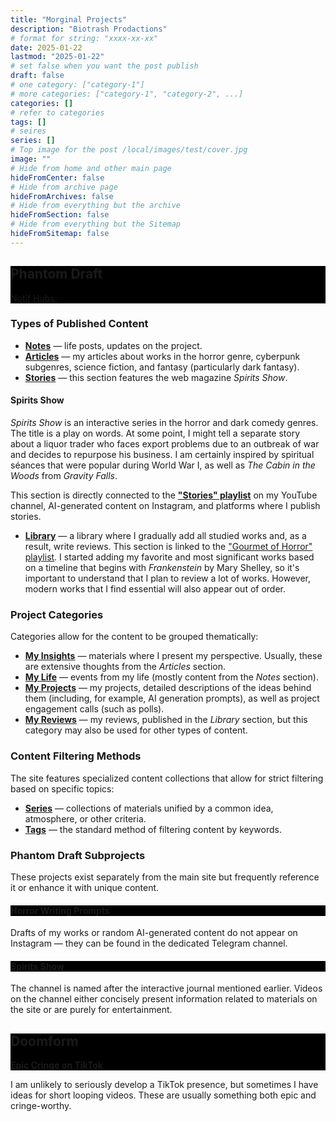 ```yaml
---
title: "Morginal Projects"
description: "Biotrash Prodactions"
# format for string: "xxxx-xx-xx"
date: 2025-01-22
lastmod: "2025-01-22"
# set false when you want the post publish
draft: false
# one category: ["category-1"]
# more categories: ["category-1", "category-2", ...]
categories: []
# refer to categories
tags: []
# seires
series: []
# Top image for the post /local/images/test/cover.jpg
image: ""
# Hide from home and other main page
hideFromCenter: false
# Hide from archive page
hideFromArchives: false
# Hide from everything but the archive
hideFromSection: false
# Hide from everything but the Sitemap
hideFromSitemap: false
---
```

<div class="castration cover p_relative atcCentral" style="background-image: linear-gradient(black, black), url(/img/cover/default.jpg); background-blend-mode: saturation; background-position-y: 30% !important;">
	<div class="t_center castration base_width p_relative">
		<h2>Phantom Draft</h2>
		<p>Notif Hubs:</p>
		<p>
			<a rel="nofollow" href="https://www.facebook.com/phantomdrafts/" target="_blank"><i class="fa fa-facebook-official" aria-hidden="true"></i></a>
			<a rel="nofollow" href="https://t.me/phantomdrafts" target="_blank"><i class="fa fa-telegram" aria-hidden="true"></i></a>
		</p>
	</div>
</div>

### Types of Published Content

- <a href="/posts/" target="_blank"><strong>Notes</strong></a> — life posts, updates on the project.
- <a href="/articles/" target="_blank"><strong>Articles</strong></a> — my articles about works in the horror genre, cyberpunk subgenres, science fiction, and fantasy (particularly dark fantasy).
- <a href="/stories/" target="_blank"><strong>Stories</strong></a> — this section features the web magazine *Spirits Show*.

#### Spirits Show

*Spirits Show* is an interactive series in the horror and dark comedy genres. The title is a play on words. At some point, I might tell a separate story about a liquor trader who faces export problems due to an outbreak of war and decides to repurpose his business. I am certainly inspired by spiritual séances that were popular during World War I, as well as *The Cabin in the Woods* from *Gravity Falls*.

This section is directly connected to the <a href="https://youtube.com/playlist?list=PLRSQ_MvJCAAgpwDfSlsxjm9BasAn61rB0&si=XXDnGKBleC7qy4WO" target="_blank"><strong>"Stories" playlist</strong></a> on my YouTube channel, AI-generated content on Instagram, and platforms where I publish stories.

- <a href="/library/" target="_blank"><strong>Library</strong></a> — a library where I gradually add all studied works and, as a result, write reviews. This section is linked to the <a href="https://youtube.com/playlist?list=PLRSQ_MvJCAAgfE99FrnjgDgLP6NG9AjGC&si=eZ79NL3seBIAhtdq" target="_blank">"Gourmet of Horror" playlist</a>. I started adding my favorite and most significant works based on a timeline that begins with *Frankenstein* by Mary Shelley, so it's important to understand that I plan to review a lot of works. However, modern works that I find essential will also appear out of order.

### Project Categories

Categories allow for the content to be grouped thematically:

- <a href="/categories/my-insights/" target="_blank"><strong>My Insights</strong></a> — materials where I present my perspective. Usually, these are extensive thoughts from the *Articles* section.
- <a href="/categories/my-life/" target="_blank"><strong>My Life</strong></a> — events from my life (mostly content from the *Notes* section).
- <a href="/categories/my-projects/" target="_blank"><strong>My Projects</strong></a> — my projects, detailed descriptions of the ideas behind them (including, for example, AI generation prompts), as well as project engagement calls (such as polls).
- <a href="/categories/my-reviews/" target="_blank"><strong>My Reviews</strong></a> — my reviews, published in the *Library* section, but this category may also be used for other types of content.

### Content Filtering Methods

The site features specialized content collections that allow for strict filtering based on specific topics:

- <a href="/series/" target="_blank"><strong>Series</strong></a> — collections of materials unified by a common idea, atmosphere, or other criteria.
- <a href="/tags/" target="_blank"><strong>Tags</strong></a> — the standard method of filtering content by keywords.

### Phantom Draft Subprojects

These projects exist separately from the main site but frequently reference it or enhance it with unique content.

<div class="castration cover p_relative atcCentral" style="background-image: linear-gradient(black, black), url(/images/about/horrorprom.webp); background-blend-mode: saturation; background-position-y: 30% !important;">
	<div class="t_center castration base_width p_relative">
		<h4>Horror Writing Prompts</h4>
		<p>
			<a rel="nofollow" href="https://www.instagram.com/horrorprom" target="_blank"><i class="fa fa-instagram" aria-hidden="true"></i></a>
			<a rel="nofollow" href="https://t.me/horrorprom" target="_blank"><i class="fa fa-telegram" aria-hidden="true"></i></a>
		</p>
	</div>
</div>

Drafts of my works or random AI-generated content do not appear on Instagram — they can be found in the dedicated Telegram channel.

<div class="castration cover p_relative atcCentral" style="background-image: linear-gradient(black, black), url(/images/about/horrorprom.webp); background-blend-mode: saturation; background-position-y: 30% !important;">
	<div class="t_center castration base_width p_relative">
		<h4>Spirits Show</h4>
		<p>
			<a rel="nofollow" href="https://www.youtube.com/@spirits-show" target="_blank"><i class="fa fa-youtube-play" aria-hidden="true"></i></a>
		</p>
	</div>
</div>

The channel is named after the interactive journal mentioned earlier. Videos on the channel either concisely present information related to materials on the site or are purely for entertainment.

<div class="castration cover p_relative atcCentral" style="background-image: linear-gradient(black, black), url(/images/about/doomform.webp); background-blend-mode: saturation; background-position-y: 30% !important;">
	<div class="t_center castration base_width p_relative">
		<h2>Doomform</h2>
		<p><a href="" target="_blank"><strong>Epic Cringe on TikTok</strong></a></p>
	</div>
</div>

I am unlikely to seriously develop a TikTok presence, but sometimes I have ideas for short looping videos. These are usually something both epic and cringe-worthy.
<!--more-->